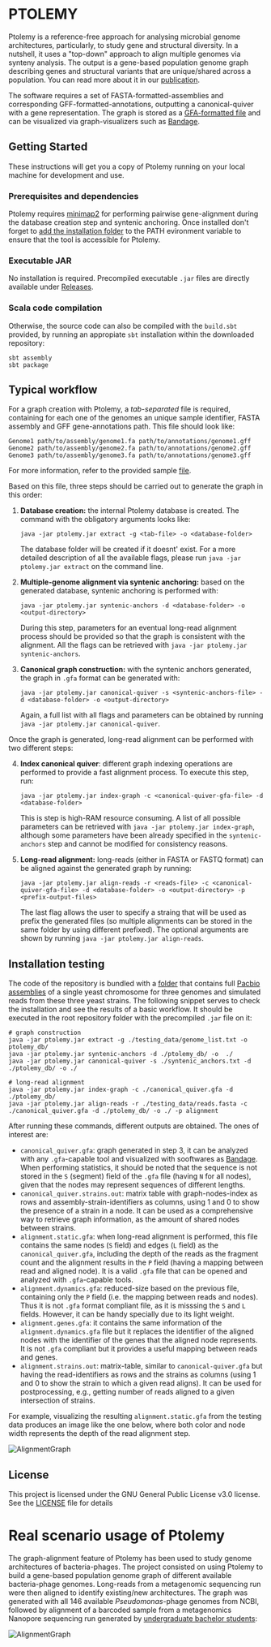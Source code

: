 # PTOLEMY

Ptolemy is a reference-free approach for analysing microbial genome architectures, particularly, to study gene and structural diversity. In a nutshell, it uses a "top-down" approach to align multiple genomes via synteny analysis. The output is a gene-based population genome graph describing genes and structural variants that are unique/shared across a population. You can read more about it in our [publication](https://academic.oup.com/bioinformatics/article/34/17/i732/5093246).

The software requires a set of FASTA-formatted-assemblies and corresponding GFF-formatted-annotations, outputting a canonical-quiver with a gene representation. The graph is stored as a [GFA-formatted file](https://github.com/GFA-spec/GFA-spec/blob/master/GFA1.md) and can be visualized via graph-visualizers such as [Bandage](https://rrwick.github.io/Bandage/).

## Getting Started

These instructions will get you a copy of Ptolemy running on your local machine for development and use. 

### Prerequisites and dependencies

Ptolemy requires [minimap2](https://github.com/lh3/minimap2) for performing pairwise gene-alignment during the database creation step and syntenic anchoring. Once installed don't forget to [add the installation folder](https://github.com/AbeelLab/ptolemy/issues/5#issuecomment-577418660) to the PATH evironment variable to ensure that the tool is accessible for Ptolemy. 

### Executable JAR

No installation is required. Precompiled executable `.jar` files are directly available under [Releases](https://github.com/AbeelLab/ptolemy/releases/latest).

### Scala code compilation

Otherwise, the source code can also be compiled with the `build.sbt` provided, by running an appropiate `sbt` installation within the downloaded repository:

```
sbt assembly
sbt package
```

## Typical workflow

For a graph creation with Ptolemy, a *tab-separated* file is required, containing for each one of the genomes an unique sample identifier, FASTA assembly and GFF gene-annotations path. This file should look like:

```
Genome1 path/to/assembly/genome1.fa path/to/annotations/genome1.gff
Genome2 path/to/assembly/genome2.fa path/to/annotations/genome2.gff
Genome3 path/to/assembly/genome3.fa path/to/annotations/genome3.gff
```

For more information, refer to the provided sample [file](./testing_data/genome_list.txt).

Based on this file, three steps should be carried out to generate the graph in this order:
1. **Database creation:** the internal Ptolemy database is created. The command with the obligatory arguments looks like:
    ```
    java -jar ptolemy.jar extract -g <tab-file> -o <database-folder>
    ```
    The database folder will be created if it doesnt' exist. For a more detailed description of all the available flags, please run `java -jar ptolemy.jar extract` on the command line. 
  
2. **Multiple-genome alignment via syntenic anchoring:** based on the generated database, syntenic anchoring is performed with:
    ```
    java -jar ptolemy.jar syntenic-anchors -d <database-folder> -o <output-directory>
    ```
    During this step, parameters for an eventual long-read alignment process should be provided so that the graph is consistent with the alignment. All the flags can be retrieved with `java -jar ptolemy.jar syntenic-anchors`. 

3. **Canonical graph construction:** with the syntenic anchors generated, the graph in `.gfa` format can be generated with: 
    ```
    java -jar ptolemy.jar canonical-quiver -s <syntenic-anchors-file> -d <database-folder> -o <output-directory>
    ```
    Again, a full list with all flags and parameters can be obtained by running `java -jar ptolemy.jar canonical-quiver`. 


Once the graph is generated, long-read alignment can be performed with two different steps:

4. **Index canonical quiver**: different graph indexing operations are performed to provide a fast alignment process. To execute this step, run: 
    ```
    java -jar ptolemy.jar index-graph -c <canonical-quiver-gfa-file> -d <database-folder> 
    ```
    This is step is high-RAM resource consuming. A list of all possible parameters can be retrieved with `java -jar ptolemy.jar index-graph`, although some parameters have been already specified in the `syntenic-anchors` step and cannot be modified for consistency reasons.  
    
5. **Long-read alignment:** long-reads (either in FASTA or FASTQ format) can be aligned against the generated graph by running:
    ```
    java -jar ptolemy.jar align-reads -r <reads-file> -c <canonical-quiver-gfa-file> -d <database-folder> -o <output-directory> -p <prefix-output-files>
    ```
    The last flag allows the user to specify a straing that will be used as prefix the generated files (so multiple alignments can be stored in the same folder by using different prefixed). The optional arguments are shown by running `java -jar ptolemy.jar align-reads`.

## Installation testing

The code of the repository is bundled with a [folder](./testing_data/) that contains full [Pacbio assemblies](https://yjx1217.github.io/Yeast_PacBio_2016/data/) of a single yeast chromosome for three genomes and simulated reads from these three yeast strains. The following snippet serves to check the installation and see the results of a basic workflow. It should be executed in the root repository folder with the precompiled `.jar` file on it:
```
# graph construction
java -jar ptolemy.jar extract -g ./testing_data/genome_list.txt -o ptolemy_db/
java -jar ptolemy.jar syntenic-anchors -d ./ptolemy_db/ -o  ./
java -jar ptolemy.jar canonical-quiver -s ./syntenic_anchors.txt -d ./ptolemy_db/ -o ./

# long-read alignment
java -jar ptolemy.jar index-graph -c ./canonical_quiver.gfa -d ./ptolemy_db/
java -jar ptolemy.jar align-reads -r ./testing_data/reads.fasta -c ./canonical_quiver.gfa -d ./ptolemy_db/ -o ./ -p alignment

```

After running these commands, different outputs are obtained. The ones of interest are:

* `canonical_quiver.gfa`: graph generated in step 3, it can be analyzed with any `.gfa`-capable tool and visualized with sooftwares as [Bandage](https://rrwick.github.io/Bandage/). When performing statistics, it should be noted that the sequence is not stored in the `S` (segment) field of the `.gfa` file (having `N` for all nodes), given that the nodes may represent sequences of different lengths.
* `canonical_quiver.strains.out`: matrix table with graph-nodes-index as rows and assembly-strain-identifiers as columns, using 1 and 0 to show the presence of a strain in a node. It can  be used as a comprehensive way to retrieve graph information, as the amount of shared nodes between strains. 
* `alignment.static.gfa`: when long-read alignment is performed, this file contains the same nodes (`S` field) and edges (`L` field) as the `canonical_quiver.gfa`, including the depth of the reads as the fragment count and the alignment results in the `P` field (having a mapping between read and aligned node). It is a valid `.gfa` file that can be opened and analyzed with `.gfa`-capable tools. 
* `alignment.dynamics.gfa`: reduced-size based on the previous file, containing only the `P` field (i.e. the mapping between reads and nodes). Thus it is not `.gfa` format compliant file, as it is misssing the `S` and `L` fields. However, it can be handy specially due to its light weight. 
* `alignment.genes.gfa`: it contains the same information of the `alignment.dynamics.gfa` file but it replaces the identifier of the aligned nodes with the identifier of the genes that the aligned node represents. It is not `.gfa` compliant but it provides a useful mapping between reads and genes.    
* `alignment.strains.out`: matrix-table, similar to `canonical-quiver.gfa` but having the read-identifiers as rows and the strains as columns (using 1 and 0 to show the strain to which a given read aligns). It can be used for postprocessing, e.g., getting number of reads aligned to a given intersection of strains. 

For example, visualizing the resulting `alignment.static.gfa` from the testing data produces an image like the one below, where both color and node width represents the depth of the read alignment step. 

![AlignmentGraph](./images/alignedGraph.png)

## License
This project is licensed under the GNU General Public License v3.0 license. See the [LICENSE](LICENSE) file for details

# Real scenario usage of Ptolemy

The graph-alignment feature of Ptolemy has been used to study genome architectures of bacteria-phages. The project consisted on using Ptolemy to build a gene-based population genome graph of different available bacteria-phage genomes. Long-reads from a metagenomic sequencing run were then aligned to identify existing/new architectures. The graph was generated with all 146 available *Pseudomonas*-phage genomes from NCBI, followed by alignment of a barcoded sample from a metagenomics Nanopore sequencing run generated by [undergraduate bachelor students](https://twitter.com/ThomasAbeel/status/1004303927616000000):

![AlignmentGraph](./images/ptolemy_alignment_example.png)
